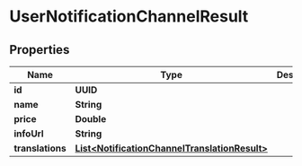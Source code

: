 

# UserNotificationChannelResult


## Properties

| Name | Type | Description | Notes |
|------------ | ------------- | ------------- | -------------|
|**id** | **UUID** |  |  [optional] |
|**name** | **String** |  |  [optional] |
|**price** | **Double** |  |  [optional] |
|**infoUrl** | **String** |  |  [optional] |
|**translations** | [**List&lt;NotificationChannelTranslationResult&gt;**](NotificationChannelTranslationResult.md) |  |  [optional] |



